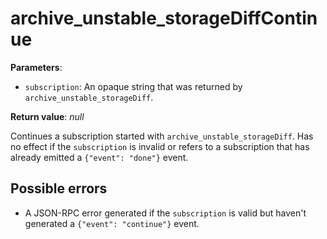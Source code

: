 # archive_unstable_storageDiffContinue

**Parameters**:

- `subscription`: An opaque string that was returned by `archive_unstable_storageDiff`.

**Return value**: *null*

Continues a subscription started with `archive_unstable_storageDiff`. Has no effect if the `subscription` is invalid or refers to a subscription that has already emitted a `{"event": "done"}` event.

## Possible errors

- A JSON-RPC error generated if the `subscription` is valid but haven't generated a `{"event": "continue"}` event.
